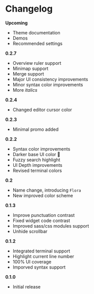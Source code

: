 # Changelog

**Upcoming**

- Theme documentation
- Demos
- Recommended settings

**0.2.7**

- Overview ruler support
- Minimap support
- Merge support
- Major UI consistency improvements
- Minor syntax color improvements
- More _italics_

**0.2.4**

- Changed editor cursor color

**0.2.3**

- Minimal promo added

**0.2.2**

- Syntax color improvements
- Darker base UI color 👀
- Fuzzy search highlight
- UI Depth improvements
- Revised terminal colors

**0.2**

- Name change, introducing `Flora`
- New improved color scheme

**0.1.3**

- Improve punctuation contrast
- Fixed widget code contrast
- Improved sass/css modules support
- Unhide scrollbar

**0.1.2**

- Integrated terminal support
- Highlight current line number
- 100% UI coverage
- Imporved syntax support

**0.1.0**

- Initial release
